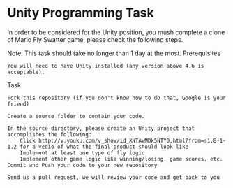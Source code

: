 # Unity Programming Task

In order to be considered for the Unity position, you mush complete a clone of Mario Fly Swatter game, please check the following steps.

Note: This task should take no longer than 1 day at the most.
Prerequisites

    You will need to have Unity installed (any version above 4.6 is acceptable).

Task

    Fork this repository (if you don't know how to do that, Google is your friend)
    
    Create a source folder to contain your code.
    
    In the source directory, please create an Unity project that accomplishes the following:
        Click http://v.youku.com/v_show/id_XNTAwMDk5NTY0.html?from=s1.8-1-1.2 for a vedio of what the final product should look like
        Implement at least one type of fly logic
        Implement other game logic like winning/losing, game scores, etc.
    Commit and Push your code to your new repository
    
    Send us a pull request, we will review your code and get back to you
